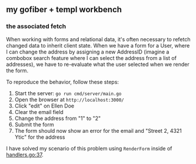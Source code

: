 ## my gofiber + templ workbench 

### the associated fetch

When working with forms and relational data, it's often necessary to refetch changed data to inherit client state. When we have a form for a User, where I can change the address by assigning a new AddressID (imagine a combobox search feature where I can select the address from a list of addresses), we have to re-evaluate what the user selected when we render the form.

To reproduce the behavior, follow these steps:
1. Start the server: `go run cmd/server/main.go`
2. Open the browser at `http://localhost:3000/`
3. Click "edit" on Ellen Doe
4. Clear the email field
5. Change the address from "1" to "2"
6. Submit the form
7. The form should now show an error for the email and "Street 2, 4321 Ytic" for the address

I have solved my scenario of this problem using `RenderForm` inside of [handlers.go:37](./pkg/users/handlers.go:37).